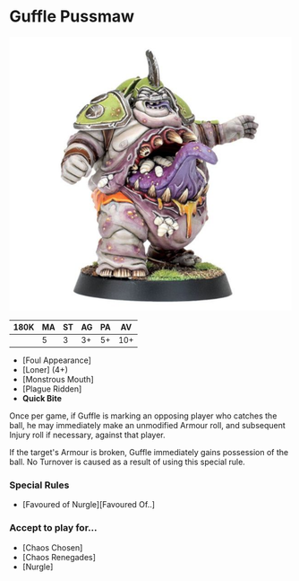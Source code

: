 # Guffle Pussmaw

![](../media/starplayers/BBGuffle.jpg)

| 180K  | MA | ST | AG | PA | AV |
| --- | --- | --- | --- | --- | --- |
|      | 5   | 3   | 3+  | 5+  | 10+ |

* [Foul Appearance]
* [Loner] (4+)
* [Monstrous Mouth]
* [Plague Ridden]
* **Quick Bite**

Once per game, if Guffle is marking an opposing player who catches the ball, he may immediately make an unmodified Armour roll, and subsequent Injury roll if necessary, against that player.

If the target's Armour is broken, Guffle immediately gains possession of the ball. No Turnover is caused as a result of using this special rule.

### Special Rules
* [Favoured of Nurgle][Favoured Of..]

### Accept to play for...
* [Chaos Chosen]
* [Chaos Renegades]
* [Nurgle]
